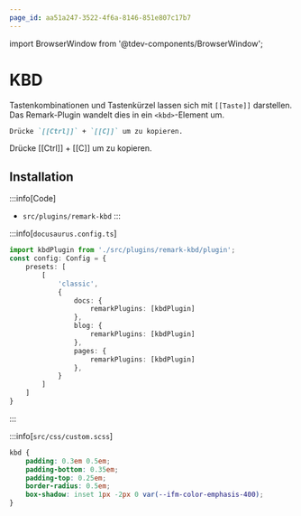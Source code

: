 ```yaml
---
page_id: aa51a247-3522-4f6a-8146-851e807c17b7
---
```

import BrowserWindow from '@tdev-components/BrowserWindow';

# KBD
Tastenkombinationen und Tastenkürzel lassen sich mit `[[Taste]]` darstellen. Das Remark-Plugin wandelt dies in ein `<kbd>`-Element um.

```md
Drücke `[[Ctrl]]` + `[[C]]` um zu kopieren.
```

<BrowserWindow>
Drücke [[Ctrl]] + [[C]] um zu kopieren.
</BrowserWindow>

## Installation

:::info[Code]
- `src/plugins/remark-kbd`
:::

:::info[`docusaurus.config.ts`]
```ts
import kbdPlugin from './src/plugins/remark-kbd/plugin';
const config: Config = {
    presets: [
        [
            'classic',
            {
                docs: {
                    remarkPlugins: [kbdPlugin]
                },
                blog: {
                    remarkPlugins: [kbdPlugin]
                },
                pages: {
                    remarkPlugins: [kbdPlugin]
                },
            }
        ]
    ]
}
```
:::

:::info[`src/css/custom.scss`]
```css
kbd {
    padding: 0.3em 0.5em;
    padding-bottom: 0.35em;
    padding-top: 0.25em;
    border-radius: 0.5em;
    box-shadow: inset 1px -2px 0 var(--ifm-color-emphasis-400);
}
```
